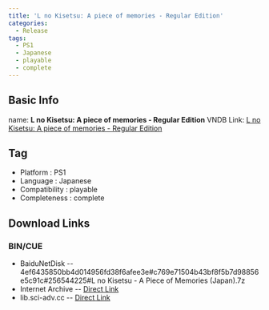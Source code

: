 ```yaml
---
title: 'L no Kisetsu: A piece of memories - Regular Edition'
categories:
  - Release
tags:
  - PS1
  - Japanese
  - playable
  - complete
---
```

## Basic Info

name: **L no Kisetsu: A piece of memories - Regular Edition**
VNDB Link: [L no Kisetsu: A piece of memories - Regular Edition](https://vndb.org/r11765)

## Tag
 - Platform : PS1
 - Language : Japanese
 - Compatibility : playable
 - Completeness : complete

## Download Links
### BIN/CUE
 - BaiduNetDisk
 -- 4ef6435850bb4d014956fd38f6afee3e#c769e71504b43bf8f5b7d98856e5c91c#256544225#L no Kisetsu - A Piece of Memories (Japan).7z
 - Internet Archive
 -- [Direct Link](https://archive.org/download/sony_playstation_part3/L%20no%20Kisetsu%20-%20A%20Piece%20of%20Memories%20%28Japan%29.zip)
 - lib.sci-adv.cc
 -- [Direct Link](https://pan.mcseekeri.top/api/raw/?path=/K%E7%A4%BE%E6%95%B4%E5%90%88/L%20no%20Kisetsu%20-%20A%20Piece%20of%20Memories%20(Japan).7z)